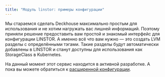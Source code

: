 ```yaml
---
title: "Модуль linstor: примеры конфигурации"
---
```


Мы стараемся сделать Deckhouse максимально простым для использования и не хотим нагружать вас лишней информаций. Поэтому приняли решение предоставить вам простой и знакомый интерфейс для конфигурации LINSTOR. А именно всё что вам нужно — это создать LVM разделы с определёнными тэгами. Такие разделы будут автоматически добавлены в LINSTOR и станут доступны для использования как StorageClass в Kubernetes.

На данный момент этот сервис находится в активной разработке. А пока вы можете обратиться к [расширенной конфигурации](advanced_usage.html).
